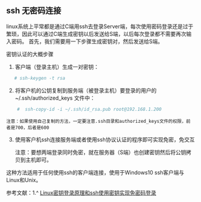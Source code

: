 ## ssh 无密码连接

linux系统上平常都是通过C端用ssh去登录Server端，每次使用密码登录还是过于繁琐，因此可以通过C端生成密钥以后发送给S端，以后每次登录都不需要再次输入密码。
首先，我们需要用一下步骤生成密钥对，然后发送给S端。

  密钥认证的大概步骤

1) 客户端（登录主机）生成一对密钥：
 
```bash
   # ssh-keygen -t rsa 
```

2) 将客户机的公钥复制到服务端（被登录主机）要登录的用户的 ~/.ssh/authorized_keys 文件中：
 
```bash
    #  ssh-copy-id -i ~/.ssh/id_rsa.pub root@192.168.1.200
```
    注意：如果使用自己复制的方法，一定要注意.ssh目录和authorized_keys文件的权限，前者是700，后者是600

3) 使用客户机ssh连接服务端或者使用ssh协议认证的程序即可实现免密，免交互

   注意：要想两端登录同时免密，就在服务器（S端）也创建密钥然后将公钥拷贝到主机即可。


这种方法适用于任何使用ssh的客户端连接，使用于Windows10 ssh客户端与Linux和Unix。

参考文献：1.^ [Linux密钥登录原理和ssh使用密钥实现免密码登录](https://www.cnblogs.com/henkeyi/p/10487553.html)
